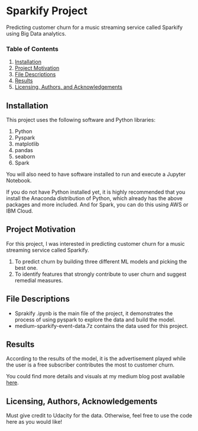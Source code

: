 # Sparkify Project

Predicting customer churn for a music streaming service called Sparkify using Big Data analytics.

### Table of Contents

1. [Installation](#installation)
2. [Project Motivation](#motivation)
3. [File Descriptions](#files)
4. [Results](#results)
5. [Licensing, Authors, and Acknowledgements](#licensing)

## Installation <a name="installation"></a>

This project uses the following software and Python libraries:

1. Python
2. Pyspark
3. matplotlib
4. pandas
5. seaborn
6. Spark

You will also need to have software installed to run and execute a Jupyter Notebook.

If you do not have Python installed yet, it is highly recommended that you install the Anaconda distribution of Python, which already has the above packages and more included. And for Spark, you can do this using AWS or IBM Cloud.


## Project Motivation<a name="motivation"></a>

For this project, I was interested in predicting customer churn for a music streaming service called Sparkify.

1. To predict churn by building three different ML models and picking the best one.
2. To identify features that strongly contribute to user churn and suggest remedial measures.


## File Descriptions <a name="files"></a>

* Sprakify .ipynb is the main file of the project, it demonstrates the process of using pyspark to explore the data and build the model.
* medium-sparkify-event-data.7z contains the data used for this project.

## Results<a name="results"></a>

According to the results of the model, it is the advertisement played while the user is a free subscriber contributes the most to customer churn. 

You could find more details and visuals at my medium blog post available [here](https://medium.com/@karvsmech/understanding-customer-churn-2a07a639720f).

## Licensing, Authors, Acknowledgements<a name="licensing"></a>

Must give credit to Udacity for the data. Otherwise, feel free to use the code here as you would like!

